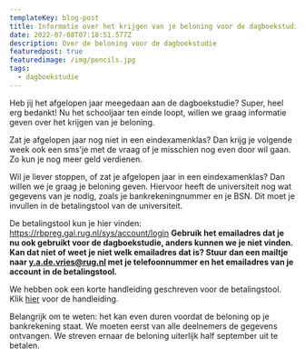 ```yaml
---
templateKey: blog-post
title: Informatie over het krijgen van je beloning voor de dagboekstudie
date: 2022-07-08T07:18:51.577Z
description: Over de beloning voor de dagboekstudie
featuredpost: true
featuredimage: /img/pencils.jpg
tags:
  - dagboekstudie
---
```

Heb jij het afgelopen jaar meegedaan aan de dagboekstudie? Super, heel erg bedankt! Nu het schooljaar ten einde loopt, willen we graag informatie geven over het krijgen van je beloning.

Zat je afgelopen jaar nog niet in een eindexamenklas? Dan krijg je volgende week ook een sms'je met de vraag of je misschien nog even door wil gaan. Zo kun je nog meer geld verdienen. 

Wil je liever stoppen, of zat je afgelopen jaar in een eindexamenklas? Dan willen we je graag je beloning geven. Hiervoor heeft de universiteit nog wat gegevens van je nodig, zoals je bankrekeningnummer en je BSN. Dit moet je invullen in de betalingstool van de universiteit.

De betalingstool kun je hier vinden: <https://rbpreg.gai.rug.nl/sys/account/login> **Gebruik het emailadres dat je nu ook gebruikt voor de dagboekstudie, anders kunnen we je niet vinden. Kan dat niet of weet je niet welk emailadres dat is? Stuur dan een mailtje naar y.a.de.vries@rug.nl met je telefoonnummer en het emailadres van je account in de betalingstool.**

We hebben ook een korte handleiding geschreven voor de betalingstool. Klik [hier](https://u-can-feel.nl/img/handleiding.pdf) voor de handleiding.

Belangrijk om te weten: het kan even duren voordat de beloning op je bankrekening staat. We moeten eerst van alle deelnemers de gegevens ontvangen. We streven ernaar de beloning uiterlijk half september uit te betalen.